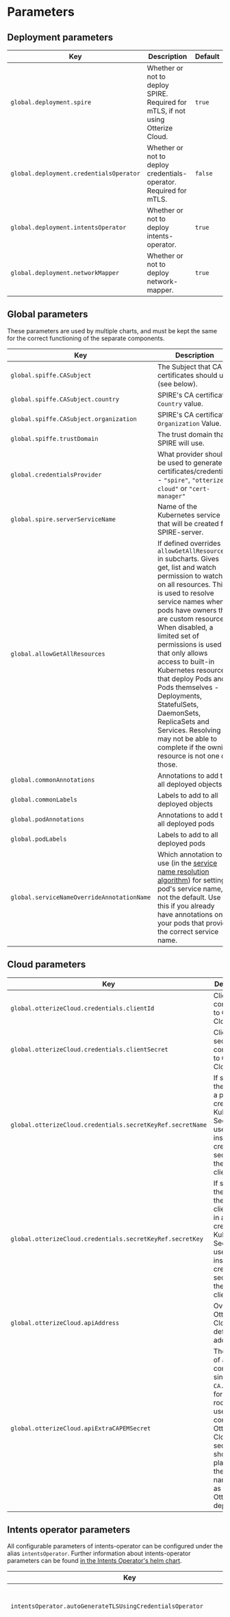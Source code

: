 
# Parameters

## Deployment parameters
| Key                                     | Description                                                                      | Default |
|-----------------------------------------|----------------------------------------------------------------------------------|---------|
| `global.deployment.spire`               | Whether or not to deploy SPIRE.  Required for mTLS, if not using Otterize Cloud. | `true`  |
| `global.deployment.credentialsOperator` | Whether or not to deploy credentials-operator. Required for mTLS.                | `false` |
| `global.deployment.intentsOperator`     | Whether or not to deploy intents-operator.                                       | `true`  |
| `global.deployment.networkMapper`       | Whether or not to deploy network-mapper.                                         | `true`  |

## Global parameters
These parameters are used by multiple charts, and must be kept the same for the correct functioning of the separate components.

| Key                                        | Description                                                                                                                                                                                                                                                                                                                                                                                                                                                                                                             | Default                             |
|--------------------------------------------|-------------------------------------------------------------------------------------------------------------------------------------------------------------------------------------------------------------------------------------------------------------------------------------------------------------------------------------------------------------------------------------------------------------------------------------------------------------------------------------------------------------------------|-------------------------------------|
| `global.spiffe.CASubject`                  | The Subject that CA certificates should use (see below).	                                                                                                                                                                                                                                                                                                                                                                                                                                                               |                                     |
| `global.spiffe.CASubject.country`          | SPIRE's CA certificates `Country` value.                                                                                                                                                                                                                                                                                                                                                                                                                                                                                | `"US"`                              |
| `global.spiffe.CASubject.organization`     | SPIRE's CA certificates `Organization` Value.                                                                                                                                                                                                                                                                                                                                                                                                                                                                           | `"SPIRE"`                           |
| `global.spiffe.trustDomain`                | The trust domain that SPIRE will use.	                                                                                                                                                                                                                                                                                                                                                                                                                                                                                  | `"example.org"`                     |
| `global.credentialsProvider`     | What provider should be used to generate certificates/credentials - `"spire"`, `"otterize-cloud"` or `"cert-manager"`                       | `"spire"` |
| `global.spire.serverServiceName`           | Name of the Kubernetes service that will be created for SPIRE-server.                                                                                                                                                                                                                                                                                                                                                                                                                                                   |                                     |
| `global.allowGetAllResources`              | If defined overrides `allowGetAllResources` in subcharts. Gives get, list and watch permission to watch on all resources. This is used to resolve service names when pods have owners that are custom resources. When disabled, a limited set of permissions is used that only allows access to built-in Kubernetes resources that deploy Pods and Pods themselves - Deployments, StatefulSets, DaemonSets, ReplicaSets and Services. Resolving may not be able to complete if the owning resource is not one of those. |                                     |
| `global.commonAnnotations`                 | Annotations to add to all deployed objects                                                                                                                                                                                                                                                                                                                                                                                                                                                                              | {}                                  |
| `global.commonLabels`                      | Labels to add to all deployed objects                                                                                                                                                                                                                                                                                                                                                                                                                                                                                   | {}                                  |
| `global.podAnnotations`                    | Annotations to add to all deployed pods                                                                                                                                                                                                                                                                                                                                                                                                                                                                                 | {}                                  |
| `global.podLabels`                         | Labels to add to all deployed pods                                                                                                                                                                                                                                                                                                                                                                                                                                                                                      | {}                                  |
| `global.serviceNameOverrideAnnotationName` | Which annotation to use (in the [service name resolution algorithm](https://docs.otterize.com/reference/service-identities#kubernetes-service-identity-resolution)) for setting a pod's service name, if not the default. Use this if you already have annotations on your pods that provide the correct service name.                                                                                                                                                                                                  | `intents.otterize.com/service-name` |

## Cloud parameters
| Key                                                        | Description                                                                                                                                                                                  | Default  |
|------------------------------------------------------------|----------------------------------------------------------------------------------------------------------------------------------------------------------------------------------------------|----------|
| `global.otterizeCloud.credentials.clientId`                | Client ID for connecting to Otterize Cloud.                                                                                                                                                  | `(none)` |
| `global.otterizeCloud.credentials.clientSecret`            | Client secret for connecting to Otterize Cloud.                                                                                                                                              | `(none)` |
| `global.otterizeCloud.credentials.secretKeyRef.secretName` | If specified, the name of a pre-created Kubernetes Secret to be used instead of creating a secret with the value of clientSecret.                                                            | `(none)` |
| `global.otterizeCloud.credentials.secretKeyRef.secretKey`  | If specified, the key for the clientSecret in a pre-created Kubernetes Secret to be used instead of creating a secret with the value of clientSecret.                                        | `(none)` |
| `global.otterizeCloud.apiAddress`                          | Overrides Otterize Cloud default API address.                                                                                                                                                | `(none)` |
| `global.otterizeCloud.apiExtraCAPEMSecret`                 | The name of a secret containing a single `CA.pem` file for an extra root CA used to connect to Otterize Cloud. The secret should be placed in the same namespace as the Otterize deployment. | `(none)` |

## Intents operator parameters
All configurable parameters of intents-operator can be configured under the alias `intentsOperator`.
Further information about intents-operator parameters can be found [in the Intents Operator's helm chart](https://github.com/otterize/helm-charts/tree/main/intents-operator).

| Key                                                                    | Description                                                                                                                                                                                                                            | Default         |
|------------------------------------------------------------------------|----------------------------------------------------------------------------------------------------------------------------------------------------------------------------------------------------------------------------------------|-----------------|
| `intentsOperator.autoGenerateTLSUsingCredentialsOperator`              | Use credentials-operator to create TLS cert for intents-operator.                                                                                                                                                                      | `true`          |
| `operator.mode`                                                        | `defaultActive` or `defaultShadow`. When `defaultActive` is set, enforcement is enabled by default. When `defaultShadow` is set, enforcement is disabled by default, but can be enabled per-service using a ProtectedService resource. | `defaultActive` |
| `intentsOperator.operator.enableEnforcement`                           | (deprecated, use mode instead) If set to false, enforcement is disabled globally (both for network policies and Kafka ACL). If true, you may use the other flags for more granular enforcement settings                                | `true`          |
| `intentsOperator.operator.enableNetworkPolicyCreation`                 | Whether the operator should create network policies according to the ClientIntents                                                                                                                                                     | `true`          |
| `intentsOperator.operator.enableKafkaACLCreation`                      | Whether the operator should create Kafka ACL rules according to the ClientIntents of type Kafka                                                                                                                                        | `true`          |
| `intentsOperator.operator.enableIstioPolicyCreation`                   | Whether the operator should create Istio authorization policies according to ClientIntents                                                                                                                                             | `true`          |
| `intentsOperator.operator.autoCreateNetworkPoliciesForExternalTraffic` | Automatically allow external traffic, if a new ClientIntents resource would result in blocking external (internet) traffic and there is an Ingress/Service resource indicating external traffic is expected.                           | `true`          |

## Telemetry

Otterize OSS components report anonymous usage information back to the Otterize team, to help the team understand how the software is used in the community and what aspects users find useful. No personal or organizational identifying information is transmitted in these metrics: they only reflect patterns of usage. You may opt out at any time through a single configuration flag.

| Key                        | Description                                                        | Default |
|----------------------------|--------------------------------------------------------------------|---------|
| `global.telemetry.enabled` | If set to `false`, anonymous telemetry collection will be disabled | `true`  |


## SPIRE parameters
All configurable parameters of SPIRE can be configured under the alias `spire`.
Further information about `SPIRE` parameters can be found [in SPIRE's helm chart](https://github.com/otterize/helm-charts/tree/main/spire).

## Network mapper parameters
All configurable parameters of the network mapper can be configured under the alias `networkMapper`.
Further information about network mapper parameters can be found [in the network mapper's chart](https://github.com/otterize/helm-charts/tree/main/network-mapper).

## Credentials operator parameters
All configurable parameters of the credentials operator can be configured under the alias `credentialsOperator`.
Further information about network mapper parameters can be found [in the network mapper's chart](https://github.com/otterize/helm-charts/tree/main/credentials-operator).

## Resource configuration
| Component                  | Key                                  | Default  |
|----------------------------|--------------------------------------|----------|
| Intents Operator           | `intentsOperator.operator.resources` | `(none)` |
| Intents Operator - Watcher | `intentsOperator.watcher.resources`  | `(none)` |
| SPIRE Server               | `spire.server.resources`             | `(none)` |
| SPIRE Agent                | `spire.agent.resources`              | `(none)` |
| Credentials Operator       | `credentialsOperator.resources`      | `(none)` |
